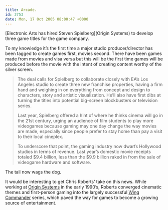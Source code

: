 ```yaml
---
title: Arcade.
id: 3753
date: Mon, 17 Oct 2005 08:00:47 +0000
---
```


[Electronic Arts has hired Steven Spielberg](Origin Systems) to develop three game titles for the game company.  

To my knowledge it’s the first time a major studio producer/director has been tagged to create games first, movies second. There have been games made from movies and visa versa but this will be the first time games will be produced before the movie with the intent of creating content worthy of the silver screen.

> The deal calls for Spielberg to collaborate closely with EA’s Los Angeles studio to create three new franchise properties, having a firm hand and weighing in on everything from concept and design to characters, story and artistic visualization. He’ll also have first dibs at turning the titles into potential big-screen blockbusters or television series.  
> 
> Last year, Spielberg offered a hint of where he thinks cinema will go in the 21st century, urging an audience of film students to play more videogames because gaming may one day change the way movies are made, especially since people prefer to stay home than pay a visit to their local cineplex.  
> 
> To underscore that point, the gaming industry now dwarfs Hollywood studios in terms of revenue. Last year’s domestic movie receipts totaled $9.4 billion, less than the $9.9 billion raked in from the sale of videogame hardware and software.

The tail now wags the dog.  

It would be interesting to get Chris Roberts’ take on this news. While working at [Origin Systems](http://en.wikipedia.org/wiki/Origin_Systems) in the early 1990’s, Roberts converged cinematic themes and first-person gaming into the largely successful [Wing Commander](http://www.absoluteastronomy.com/encyclopedia/w/wi/wing_commander_(computer_game).htm) series, which paved the way for games to become a growing source of entertainment.





